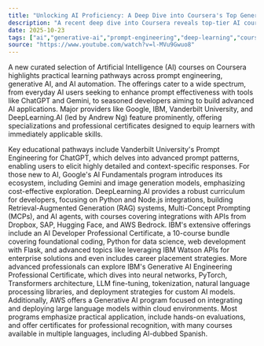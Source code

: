 ```yaml
---
title: "Unlocking AI Proficiency: A Deep Dive into Coursera's Top Generative AI and Prompt Engineering Courses"
description: "A recent deep dive into Coursera reveals top-tier AI courses from Google, IBM, DeepLearning.AI, and Vanderbilt, tailored for both AI enthusiasts and seasoned developers. Explore practical pathways to master generative AI, prompt engineering, and AI-driven automation for professional growth."
date: 2025-10-23
tags: ["ai","generative-ai","prompt-engineering","deep-learning","coursera"]
source: "https://www.youtube.com/watch?v=l-MVu9Gwuo8"
---
```

A new curated selection of Artificial Intelligence (AI) courses on Coursera highlights practical learning pathways across prompt engineering, generative AI, and AI automation. The offerings cater to a wide spectrum, from everyday AI users seeking to enhance prompt effectiveness with tools like ChatGPT and Gemini, to seasoned developers aiming to build advanced AI applications. Major providers like Google, IBM, Vanderbilt University, and DeepLearning.AI (led by Andrew Ng) feature prominently, offering specializations and professional certificates designed to equip learners with immediately applicable skills.

Key educational pathways include Vanderbilt University's Prompt Engineering for ChatGPT, which delves into advanced prompt patterns, enabling users to elicit highly detailed and context-specific responses. For those new to AI, Google's AI Fundamentals program introduces its ecosystem, including Gemini and image generation models, emphasizing cost-effective exploration. DeepLearning.AI provides a robust curriculum for developers, focusing on Python and Node.js integrations, building Retrieval-Augmented Generation (RAG) systems, Multi-Concept Prompting (MCPs), and AI agents, with courses covering integrations with APIs from Dropbox, SAP, Hugging Face, and AWS Bedrock. IBM's extensive offerings include an AI Developer Professional Certificate, a 10-course bundle covering foundational coding, Python for data science, web development with Flask, and advanced topics like leveraging IBM Watson APIs for enterprise solutions and even includes career placement strategies. More advanced professionals can explore IBM's Generative AI Engineering Professional Certificate, which dives into neural networks, PyTorch, Transformers architecture, LLM fine-tuning, tokenization, natural language processing libraries, and deployment strategies for custom AI models. Additionally, AWS offers a Generative AI program focused on integrating and deploying large language models within cloud environments. Most programs emphasize practical application, include hands-on evaluations, and offer certificates for professional recognition, with many courses available in multiple languages, including AI-dubbed Spanish.